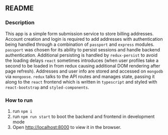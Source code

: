 ## README

### Description

This app is a simple form submission service to store billing addresses. Account creation and login is required to add addresses with authentication being handled through a combination of `passport` and `express` modules. `passport` was chosen for its ability to persist sessions and handle backend authentication. Additional persisting is handled by `redux-persist` to avoid the loading delays `react` sometimes introduces (when user profiles take a second to be loaded in from redux causing additional DOM rendering after page refresh). Addresses and user info are stored and accessed on `mongodb` via `mongoose`. `redux` talks to the API routes and manages state, passing it along to the `react` frontend which is written in `typescript` and styled with `react-bootstrap` and `styled-components`.

### How to run

1. run `npm i`
2. run `npm run start` to boot the backend and frontend in development mode
3. Open [http://localhost:8000](http://localhost:8000) to view it in the browser.
